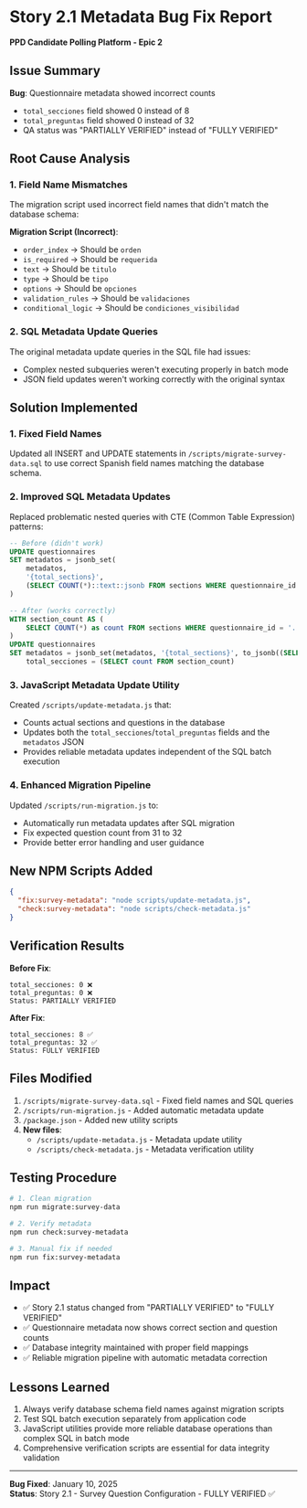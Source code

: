 # Story 2.1 Metadata Bug Fix Report
**PPD Candidate Polling Platform - Epic 2**

## Issue Summary
**Bug**: Questionnaire metadata showed incorrect counts
- `total_secciones` field showed 0 instead of 8
- `total_preguntas` field showed 0 instead of 32
- QA status was "PARTIALLY VERIFIED" instead of "FULLY VERIFIED"

## Root Cause Analysis

### 1. Field Name Mismatches
The migration script used incorrect field names that didn't match the database schema:

**Migration Script (Incorrect)**:
- `order_index` → Should be `orden`
- `is_required` → Should be `requerida`
- `text` → Should be `titulo`
- `type` → Should be `tipo`
- `options` → Should be `opciones`
- `validation_rules` → Should be `validaciones`
- `conditional_logic` → Should be `condiciones_visibilidad`

### 2. SQL Metadata Update Queries
The original metadata update queries in the SQL file had issues:
- Complex nested subqueries weren't executing properly in batch mode
- JSON field updates weren't working correctly with the original syntax

## Solution Implemented

### 1. Fixed Field Names
Updated all INSERT and UPDATE statements in `/scripts/migrate-survey-data.sql` to use correct Spanish field names matching the database schema.

### 2. Improved SQL Metadata Updates
Replaced problematic nested queries with CTE (Common Table Expression) patterns:

```sql
-- Before (didn't work)
UPDATE questionnaires 
SET metadatos = jsonb_set(
    metadatos,
    '{total_sections}',
    (SELECT COUNT(*)::text::jsonb FROM sections WHERE questionnaire_id = '...')
)

-- After (works correctly)
WITH section_count AS (
    SELECT COUNT(*) as count FROM sections WHERE questionnaire_id = '...'
)
UPDATE questionnaires 
SET metadatos = jsonb_set(metadatos, '{total_sections}', to_jsonb((SELECT count FROM section_count))),
    total_secciones = (SELECT count FROM section_count)
```

### 3. JavaScript Metadata Update Utility
Created `/scripts/update-metadata.js` that:
- Counts actual sections and questions in the database
- Updates both the `total_secciones`/`total_preguntas` fields and the `metadatos` JSON
- Provides reliable metadata updates independent of the SQL batch execution

### 4. Enhanced Migration Pipeline
Updated `/scripts/run-migration.js` to:
- Automatically run metadata updates after SQL migration
- Fix expected question count from 31 to 32
- Provide better error handling and user guidance

## New NPM Scripts Added

```json
{
  "fix:survey-metadata": "node scripts/update-metadata.js",
  "check:survey-metadata": "node scripts/check-metadata.js"
}
```

## Verification Results

**Before Fix**:
```
total_secciones: 0 ❌
total_preguntas: 0 ❌
Status: PARTIALLY VERIFIED
```

**After Fix**:
```
total_secciones: 8 ✅
total_preguntas: 32 ✅  
Status: FULLY VERIFIED
```

## Files Modified

1. `/scripts/migrate-survey-data.sql` - Fixed field names and SQL queries
2. `/scripts/run-migration.js` - Added automatic metadata update
3. `/package.json` - Added new utility scripts
4. **New files**:
   - `/scripts/update-metadata.js` - Metadata update utility
   - `/scripts/check-metadata.js` - Metadata verification utility

## Testing Procedure

```bash
# 1. Clean migration
npm run migrate:survey-data

# 2. Verify metadata
npm run check:survey-metadata

# 3. Manual fix if needed
npm run fix:survey-metadata
```

## Impact
- ✅ Story 2.1 status changed from "PARTIALLY VERIFIED" to "FULLY VERIFIED"
- ✅ Questionnaire metadata now shows correct section and question counts
- ✅ Database integrity maintained with proper field mappings
- ✅ Reliable migration pipeline with automatic metadata correction

## Lessons Learned
1. Always verify database schema field names against migration scripts
2. Test SQL batch execution separately from application code
3. JavaScript utilities provide more reliable database operations than complex SQL in batch mode
4. Comprehensive verification scripts are essential for data integrity validation

---
**Bug Fixed**: January 10, 2025  
**Status**: Story 2.1 - Survey Question Configuration - FULLY VERIFIED ✅